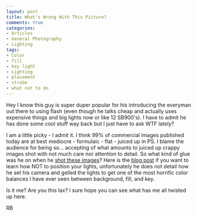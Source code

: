 ```yaml
---
layout: post
title: What's Wrong With This Picture?
comments: true
categories:
- Articles
- General Photography
- Lighting
tags:
- Color
- fill
- key light
- Lighting
- placement
- strobe
- what not to do
---
```

Hey I know this guy is super duper popular for his introducing the everyman out there to using flash (even though he talks cheap and actually uses expensive things and big lights now or like 12 SB900's). I have to admit he has done some cool stuff way back but I just have to ask WTF lately?

I am a little picky - I admit it. I think 99% of commercial images published today are at best mediocre - formulaic - flat - juiced up in PS. I blame the audience for being so... accepting of what amounts to juiced up crappy images shot with not much care nor attention to detail. So what kind of glue was he on when he <a href="http://www.flickr.com/photos/davidhobby/4322699389/sizes/o/">shot these images</a>? Here is the <a href="http://strobist.blogspot.com/2010/02/on-assignment-trip-jennings.html">blog post</a> if you want to learn how NOT to position your lights, unfortunately he does not detail how he set his camera and gelled the lights to get one of the most horrific color balances I have ever seen between background, fill, and key.

Is it me? Are you this lax? I sure hope you can see what has me all twisted up here.

RB